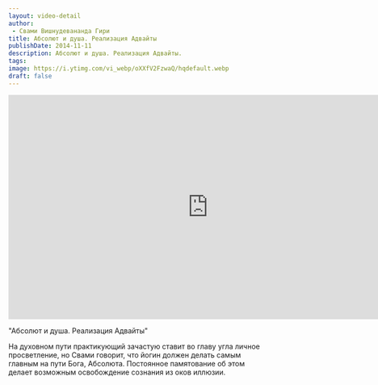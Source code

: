 ```yaml
---
layout: video-detail
author:
 - Свами Вишнудевананда Гири
title: Абсолют и душа. Реализация Адвайты
publishDate: 2014-11-11
description: Абсолют и душа. Реализация Адвайты. 
tags: 
image: https://i.ytimg.com/vi_webp/oXXfV2FzwaQ/hqdefault.webp
draft: false
---
```


<iframe width="790" height="444" src="https://www.youtube.com/embed/oXXfV2FzwaQ" frameborder="0" allowfullscreen=""></iframe> 

  "Абсолют и душа. Реализация Адвайты"

 На духовном пути практикующий зачастую ставит во главу угла личное просветление, но Свами говорит, что йогин должен делать самым главным на пути Бога, Абсолюта. Постоянное памятование об этом делает возможным освобождение сознания из оков иллюзии.  

  

 